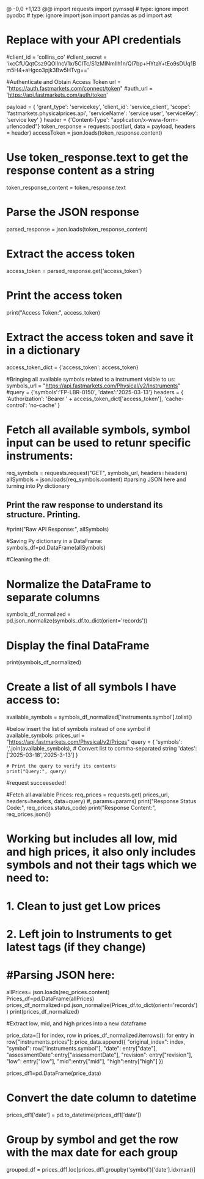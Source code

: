 @ -0,0 +1,123 @@
import requests
import pymssql # type: ignore
import pyodbc # type: ignore
import json
import pandas as pd
import ast


# Replace with your API credentials
#client_id = 'collins_co'
#client_secret = 'ixcCfUQqtCsz9QOlIncV1x/5CITc/S1zMINmIlh1n/QI7bp+HYtaY+tEo9sDUq1Bm5H4+aHgco3pjk3Bw5HTvg=='

#Authenticate and Obtain Access Token
url = "https://auth.fastmarkets.com/connect/token"
#auth_url = 'https://api.fastmarkets.com/auth/token'


payload = {
 'grant_type': 'servicekey',
 'client_id': 'service_client',
 'scope': 'fastmarkets.physicalprices.api',
 'serviceName': 'service user',
 'serviceKey': 'service key'
 }
header = {'Content-Type': "application/x-www-form-urlencoded"}
token_response = requests.post(url, data = payload, headers = header)
accessToken = json.loads(token_response.content)
# Use token_response.text to get the response content as a string
token_response_content = token_response.text

# Parse the JSON response
parsed_response = json.loads(token_response_content)

# Extract the access token
access_token = parsed_response.get('access_token')

# Print the access token
print("Access Token:", access_token)

# Extract the access token and save it in a dictionary
access_token_dict = {'access_token': access_token}

#Bringing all available symbols related to a instrument visible to us:
symbols_url = "https://api.fastmarkets.com/Physical/v2/Instruments"
#query = {'symbols':'FP-LBR-0150', 'dates':'2025-03-13'} 
headers = {
 'Authorization': 'Bearer ' + access_token_dict['access_token'],
 'cache-control': 'no-cache'
 }

# Fetch all available symbols, symbol input can be used to retunr specific instruments:
req_symbols = requests.request("GET", symbols_url, headers=headers)
allSymbols = json.loads(req_symbols.content) #parsing JSON here and turning into Py dictionary

## Print the raw response to understand its structure. Printing.
#print("Raw API Response:", allSymbols)

#Saving Py dictionary in a DataFrame:
symbols_df=pd.DataFrame(allSymbols)

#Cleaning the df:
# Normalize the DataFrame to separate columns
symbols_df_normalized = pd.json_normalize(symbols_df.to_dict(orient='records'))


# Display the final DataFrame
print(symbols_df_normalized)


# Create a list of all symbols I have access to:
available_symbols = symbols_df_normalized['instruments.symbol'].tolist()

#below insert the list of symbols instead of one symbol
if available_symbols:
    prices_url = "https://api.fastmarkets.com/Physical/v2/Prices"
    query = {
        'symbols': ','.join(available_symbols),  # Convert list to comma-separated string
        'dates': ['2025-03-18','2025-3-13']
    }

    # Print the query to verify its contents
    print("Query:", query)
#request succeeseded!

#Fetch all available Prices:
req_prices = requests.get( prices_url, headers=headers, data=query) #, params=params)
print("Response Status Code:", req_prices.status_code)
print("Response Content:", req_prices.json())


# Working but includes all low, mid and high prices, it also only includes symbols and not their tags which we need to:
# 1. Clean to just get Low prices
# 2. Left join to Instruments to get latest tags (if they change)
# #Parsing JSON here:
allPrices= json.loads(req_prices.content)
Prices_df=pd.DataFrame(allPrices)
prices_df_normalized=pd.json_normalize(Prices_df.to_dict(orient='records'))
print(prices_df_normalized)


#Extract low, mid, and high prices into a new dataframe

price_data=[]
for index, row in prices_df_normalized.iterrows():
    for entry in row["instruments.prices"]:
        price_data.append({
            "original_index": index,
            "symbol": row["instruments.symbol"],
            "date": entry["date"],
            "assessmentDate":entry["assessmentDate"],
            "revision": entry["revision"],
            "low": entry["low"],
            "mid":entry["mid"],
            "high":entry["high"]
        })

prices_df1=pd.DataFrame(price_data)

# Convert the date column to datetime
prices_df1['date'] = pd.to_datetime(prices_df1['date'])

# Group by symbol and get the row with the max date for each group
grouped_df = prices_df1.loc[prices_df1.groupby('symbol')['date'].idxmax()]
